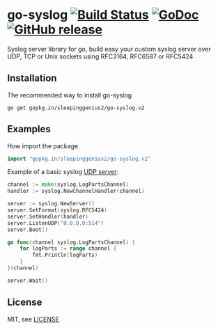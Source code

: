 go-syslog [![Build Status](https://travis-ci.org/sleepinggenius2/go-syslog.svg?branch=master)](https://travis-ci.org/sleepinggenius2/go-syslog) [![GoDoc](https://godoc.org/github.com/sleepinggenius2/go-syslog?status.svg)](https://godoc.org/gopkg.in/sleepinggenius2/go-syslog.v2) [![GitHub release](https://img.shields.io/github/release/sleepinggenius2/go-syslog.svg)](https://github.com/sleepinggenius2/go-syslog/releases)
==============================

Syslog server library for go, build easy your custom syslog server over UDP, TCP or Unix sockets using RFC3164, RFC6587 or RFC5424

Installation
------------

The recommended way to install go-syslog

```
go get gopkg.in/sleepinggenius2/go-syslog.v2
```

Examples
--------

How import the package

```go
import "gopkg.in/sleepinggenius2/go-syslog.v2"
```

Example of a basic syslog [UDP server](example/basic_udp.go):

```go
channel := make(syslog.LogPartsChannel)
handler := syslog.NewChannelHandler(channel)

server := syslog.NewServer()
server.SetFormat(syslog.RFC5424)
server.SetHandler(handler)
server.ListenUDP("0.0.0.0:514")
server.Boot()

go func(channel syslog.LogPartsChannel) {
    for logParts := range channel {
        fmt.Println(logParts)
    }
}(channel)

server.Wait()
```

License
-------

MIT, see [LICENSE](LICENSE)
